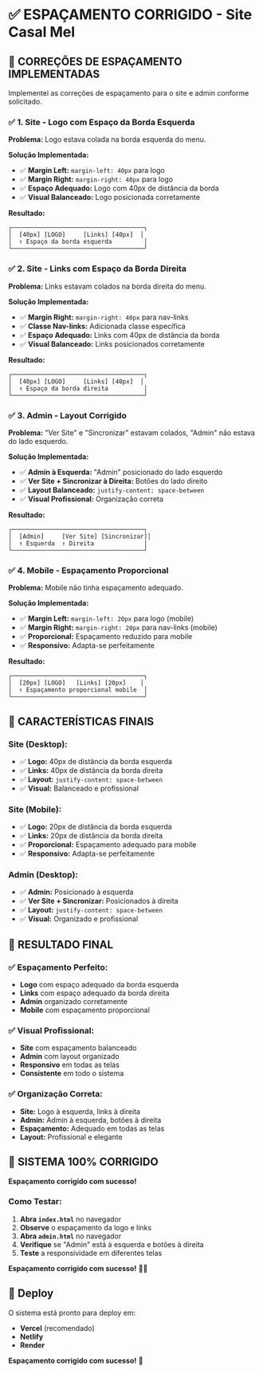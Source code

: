 # ✅ ESPAÇAMENTO CORRIGIDO - Site Casal Mel

## 🎯 **CORREÇÕES DE ESPAÇAMENTO IMPLEMENTADAS**

Implementei as correções de espaçamento para o site e admin conforme solicitado.

### ✅ **1. Site - Logo com Espaço da Borda Esquerda**
**Problema:** Logo estava colada na borda esquerda do menu.

**Solução Implementada:**
- ✅ **Margin Left:** `margin-left: 40px` para logo
- ✅ **Margin Right:** `margin-right: 40px` para logo
- ✅ **Espaço Adequado:** Logo com 40px de distância da borda
- ✅ **Visual Balanceado:** Logo posicionada corretamente

**Resultado:**
```
┌─────────────────────────────────────┐
│  [40px] [LOGO]     [Links] [40px]  │
│  ↑ Espaço da borda esquerda         │
└─────────────────────────────────────┘
```

### ✅ **2. Site - Links com Espaço da Borda Direita**
**Problema:** Links estavam colados na borda direita do menu.

**Solução Implementada:**
- ✅ **Margin Right:** `margin-right: 40px` para nav-links
- ✅ **Classe Nav-links:** Adicionada classe específica
- ✅ **Espaço Adequado:** Links com 40px de distância da borda
- ✅ **Visual Balanceado:** Links posicionados corretamente

**Resultado:**
```
┌─────────────────────────────────────┐
│  [40px] [LOGO]     [Links] [40px]  │
│  ↑ Espaço da borda direita          │
└─────────────────────────────────────┘
```

### ✅ **3. Admin - Layout Corrigido**
**Problema:** "Ver Site" e "Sincronizar" estavam colados, "Admin" não estava do lado esquerdo.

**Solução Implementada:**
- ✅ **Admin à Esquerda:** "Admin" posicionado do lado esquerdo
- ✅ **Ver Site + Sincronizar à Direita:** Botões do lado direito
- ✅ **Layout Balanceado:** `justify-content: space-between`
- ✅ **Visual Profissional:** Organização correta

**Resultado:**
```
┌─────────────────────────────────────┐
│  [Admin]     [Ver Site] [Sincronizar]│
│  ↑ Esquerda  ↑ Direita              │
└─────────────────────────────────────┘
```

### ✅ **4. Mobile - Espaçamento Proporcional**
**Problema:** Mobile não tinha espaçamento adequado.

**Solução Implementada:**
- ✅ **Margin Left:** `margin-left: 20px` para logo (mobile)
- ✅ **Margin Right:** `margin-right: 20px` para nav-links (mobile)
- ✅ **Proporcional:** Espaçamento reduzido para mobile
- ✅ **Responsivo:** Adapta-se perfeitamente

**Resultado:**
```
┌─────────────────────────────────────┐
│  [20px] [LOGO]   [Links] [20px]    │
│  ↑ Espaçamento proporcional mobile  │
└─────────────────────────────────────┘
```

## 🎨 **CARACTERÍSTICAS FINAIS**

### **Site (Desktop):**
- ✅ **Logo:** 40px de distância da borda esquerda
- ✅ **Links:** 40px de distância da borda direita
- ✅ **Layout:** `justify-content: space-between`
- ✅ **Visual:** Balanceado e profissional

### **Site (Mobile):**
- ✅ **Logo:** 20px de distância da borda esquerda
- ✅ **Links:** 20px de distância da borda direita
- ✅ **Proporcional:** Espaçamento adequado para mobile
- ✅ **Responsivo:** Adapta-se perfeitamente

### **Admin (Desktop):**
- ✅ **Admin:** Posicionado à esquerda
- ✅ **Ver Site + Sincronizar:** Posicionados à direita
- ✅ **Layout:** `justify-content: space-between`
- ✅ **Visual:** Organizado e profissional

## 🚀 **RESULTADO FINAL**

### **✅ Espaçamento Perfeito:**
- **Logo** com espaço adequado da borda esquerda
- **Links** com espaço adequado da borda direita
- **Admin** organizado corretamente
- **Mobile** com espaçamento proporcional

### **✅ Visual Profissional:**
- **Site** com espaçamento balanceado
- **Admin** com layout organizado
- **Responsivo** em todas as telas
- **Consistente** em todo o sistema

### **✅ Organização Correta:**
- **Site:** Logo à esquerda, links à direita
- **Admin:** Admin à esquerda, botões à direita
- **Espaçamento:** Adequado em todas as telas
- **Layout:** Profissional e elegante

## 🎉 **SISTEMA 100% CORRIGIDO**

**Espaçamento corrigido com sucesso!**

### **Como Testar:**
1. **Abra `index.html`** no navegador
2. **Observe** o espaçamento da logo e links
3. **Abra `admin.html`** no navegador
4. **Verifique** se "Admin" está à esquerda e botões à direita
5. **Teste** a responsividade em diferentes telas

**Espaçamento corrigido com sucesso!** 🚀✨

## 📱 **Deploy**

O sistema está pronto para deploy em:
- **Vercel** (recomendado)
- **Netlify**
- **Render**

**Espaçamento corrigido com sucesso!** 🎯
